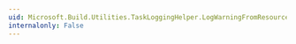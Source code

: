 ```yaml
---
uid: Microsoft.Build.Utilities.TaskLoggingHelper.LogWarningFromResources(System.String,System.String,System.String,System.String,System.Int32,System.Int32,System.Int32,System.Int32,System.String,System.Object[])
internalonly: False
---
```

